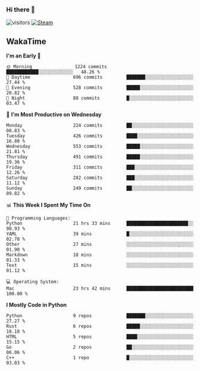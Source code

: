 ### Hi there 👋

![visitors](https://visitor-badge.glitch.me/badge?page_id=zhourunlai)
[![Steam](https://img.shields.io/badge/dynamic/json?url=https%3A%2F%2Fapi.swo.moe%2Fstats%2Fsteamgames%2F76561198285156854&query=count&color=0b1a37&label=Steam&labelColor=134375&logo=steam&suffix=+games&cacheSeconds=3600)](http://steamcommunity.com/profiles/76561198285156854)

## WakaTime
<!--START_SECTION:waka-->
**I'm an Early 🐤** 

```text
🌞 Morning                1224 commits        ████████████░░░░░░░░░░░░░   48.26 % 
🌆 Daytime                696 commits         ███████░░░░░░░░░░░░░░░░░░   27.44 % 
🌃 Evening                528 commits         █████░░░░░░░░░░░░░░░░░░░░   20.82 % 
🌙 Night                  88 commits          █░░░░░░░░░░░░░░░░░░░░░░░░   03.47 % 
```
📅 **I'm Most Productive on Wednesday** 

```text
Monday                   224 commits         ██░░░░░░░░░░░░░░░░░░░░░░░   08.83 % 
Tuesday                  426 commits         ████░░░░░░░░░░░░░░░░░░░░░   16.80 % 
Wednesday                553 commits         █████░░░░░░░░░░░░░░░░░░░░   21.81 % 
Thursday                 491 commits         █████░░░░░░░░░░░░░░░░░░░░   19.36 % 
Friday                   311 commits         ███░░░░░░░░░░░░░░░░░░░░░░   12.26 % 
Saturday                 282 commits         ███░░░░░░░░░░░░░░░░░░░░░░   11.12 % 
Sunday                   249 commits         ██░░░░░░░░░░░░░░░░░░░░░░░   09.82 % 
```


📊 **This Week I Spent My Time On** 

```text
💬 Programming Languages: 
Python                   21 hrs 33 mins      ███████████████████████░░   90.93 % 
YAML                     39 mins             █░░░░░░░░░░░░░░░░░░░░░░░░   02.78 % 
Other                    27 mins             ░░░░░░░░░░░░░░░░░░░░░░░░░   01.90 % 
Markdown                 18 mins             ░░░░░░░░░░░░░░░░░░░░░░░░░   01.33 % 
Text                     15 mins             ░░░░░░░░░░░░░░░░░░░░░░░░░   01.12 % 

💻 Operating System: 
Mac                      23 hrs 42 mins      █████████████████████████   100.00 % 
```

**I Mostly Code in Python** 

```text
Python                   9 repos             ███████░░░░░░░░░░░░░░░░░░   27.27 % 
Rust                     6 repos             █████░░░░░░░░░░░░░░░░░░░░   18.18 % 
HTML                     5 repos             ████░░░░░░░░░░░░░░░░░░░░░   15.15 % 
Go                       2 repos             ██░░░░░░░░░░░░░░░░░░░░░░░   06.06 % 
C++                      1 repo              █░░░░░░░░░░░░░░░░░░░░░░░░   03.03 % 
```




<!--END_SECTION:waka-->
